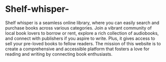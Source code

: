 # Shelf-whisper-
Shelf whisper is a seamless online library, where you can easily search and purchase books across various categories. Join a vibrant community of local book lovers to borrow or rent, explore a rich collection of audiobooks, and connect with publishers if you aspire to write. Plus, it gives access to sell your pre-loved books to fellow readers. The mission of this website is to create a comprehensive and accessible platform that fosters a love for reading and writing by connecting book enthusiasts. 

